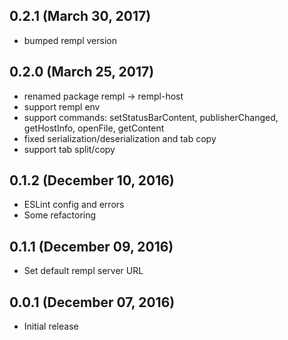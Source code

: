 ## 0.2.1 (March 30, 2017)

- bumped rempl version

## 0.2.0 (March 25, 2017)

- renamed package rempl -> rempl-host
- support rempl env
- support commands: setStatusBarContent, publisherChanged, getHostInfo, openFile, getContent
- fixed serialization/deserialization and tab copy
- support tab split/copy

## 0.1.2 (December 10, 2016)

- ESLint config and errors
- Some refactoring

## 0.1.1 (December 09, 2016)

- Set default rempl server URL

## 0.0.1 (December 07, 2016)

- Initial release
